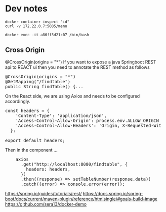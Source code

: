 # Dev notes
```
docker container inspect "id"
curl -v 172.22.0.7:5005/menu

docker exec -it a86ff3d21c07 /bin/bash
```
## Cross Origin
@CrossOrigin(origins = "*")
If you want to expose a java Springboot REST api to REACT ui then you need to annotate the REST method as follows
<pre>
@CrossOrigin(origins = "*")
@GetMapping("/findtable")
public String findTable() {...
</pre>

On the React side, we are using Axios and needs to be configured accordingly.
<pre>
const headers = {
    'Content-Type': 'application/json',
    'Access-Control-Allow-Origin': process.env.ALLOW_ORIGIN || '*',
    'Access-Control-Allow-Headers': 'Origin, X-Requested-With, Content-Type, Accept'
  };
  
export default headers;
</pre>

Then in the component ...
<pre>
    axios
      .get("http://localhost:8080/findtable", {
        headers: headers,
      })
      .then((response) => setTableNumber(response.data))
      .catch((error) => console.error(error));
</pre>
https://spring.io/guides/tutorials/rest/
https://docs.spring.io/spring-boot/docs/current/maven-plugin/reference/htmlsingle/#goals-build-image
https://github.com/sera13/docker-demo
